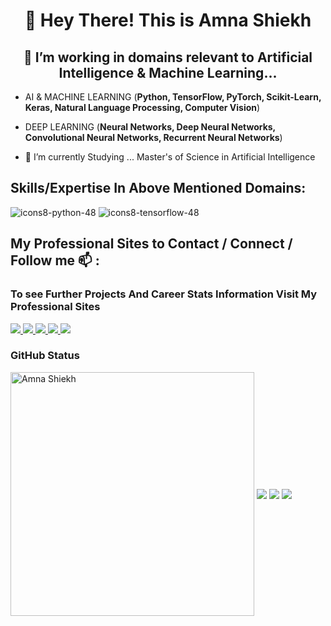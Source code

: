<h1 align="center"> 👋 Hey There! This is Amna Shiekh</h1>
<h2 align="center">👀 I’m working in domains relevant to Artificial Intelligence & Machine Learning...</h2>

- AI & MACHINE LEARNING (**Python, TensorFlow, PyTorch, Scikit-Learn, Keras, Natural Language Processing, Computer Vision**)
- DEEP LEARNING (**Neural Networks, Deep Neural Networks, Convolutional Neural Networks, Recurrent Neural Networks**)

- 🌱 I’m currently Studying ... Master's of Science in Artificial Intelligence              

<!---
amna-shiekh/amna-shiekh is a ✨ special ✨ repository because its `README.md` (this file) appears on your GitHub profile.
You can click the Preview link to take a look at your changes.
--->

## Skills/Expertise In Above Mentioned Domains:

![icons8-python-48](https://user-images.githubusercontent.com/114314363/204038411-d86ec037-832d-4d9b-a614-a1a460c6d1a2.png)
![icons8-tensorflow-48](https://img.icons8.com/color/48/null/tensorflow.png)


## My Professional Sites to Contact / Connect / Follow me 📫 :
### To see Further Projects And Career Stats Information Visit My Professional Sites

<a href="https://www.linkedin.com/in/amna-shiekh/" target="_blank">
   <img src="https://img.shields.io/badge/LinkedIn-0077B5?style=for-the-badge&logo=linkedin&logoColor=white" />
</a>

<a href="https://twitter.com/amna_shiekh/" target="_blank">
   <img src="https://img.shields.io/badge/Twitter-1DA1F2?style=for-the-badge&logo=twitter&logoColor=white" />
</a>

<a href="https://wa.me/923172101966/" target="_blank">
   <img src="https://img.shields.io/badge/WhatsApp-25D366?style=for-the-badge&logo=whatsapp&logoColor=white" />
</a>

<a href="https://www.facebook.com/amna-shiekh/" target="_blank">
   <img src="https://img.shields.io/badge/Facebook-1877F2?style=for-the-badge&logo=facebook&logoColor=white" />
</a>

<a href="https://mail.google.com/mail/?view=cm&fs=1&to=amna.shiekh@gmail.com" target="_blank">
   <img src="https://img.shields.io/badge/Gmail-D14836?style=for-the-badge&logo=gmail&logoColor=white" />
</a>

### GitHub Status
  
<img align="center" width=390 src="https://github-readme-streak-stats.herokuapp.com/?user=amna-shiekh&theme=react&border=61dafb&hide_border=true" alt="Amna Shiekh"/>
<img align="center" src="https://github-readme-stats.vercel.app/api?username=amna-shiekh&theme=dark&count_private=true&show_icons=true" />
<img align="center" src="https://github-readme-stats.vercel.app/api/top-langs/?username=amna-shiekh&layout=compact&theme=dark&langs_count=50" />

<img align="center" src="https://github-readme-activity-graph.vercel.app/graph?username=amna-shiekh&bg_color=000000&color=9e4c98&line=9e4c98&point=ffffff&area=true&hide_border=true" />
